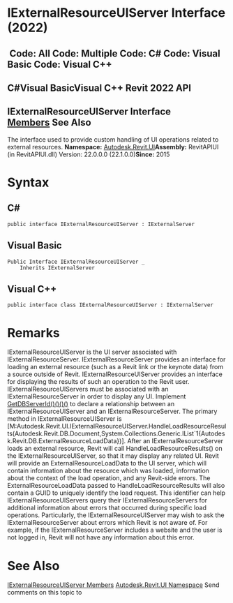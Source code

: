 # IExternalResourceUIServer Interface (2022)

﻿
 Code: All Code: Multiple Code: C# Code: Visual Basic Code: Visual C++   
---  
C#Visual BasicVisual C++
Revit 2022 API  
---  
IExternalResourceUIServer Interface  
[Members](f1f17bf8-e601-503f-2e0b-cb034de308b0.md "IExternalResourceUIServer Members") See Also  
---  
The interface used to provide custom handling of UI operations related to external resources. 
**Namespace:** [Autodesk.Revit.UI](e86fd90a-8957-02a6-da7f-ced248966e3e.md "Autodesk.Revit.UI Namespace")**Assembly:** RevitAPIUI (in RevitAPIUI.dll) Version: 22.0.0.0 (22.1.0.0)**Since:** 2015 
# Syntax
C#  
---  
```text
public interface IExternalResourceUIServer : IExternalServer
```
  
Visual Basic  
---  
```text
Public Interface IExternalResourceUIServer _
	Inherits IExternalServer
```
  
Visual C++  
---  
```text
public interface class IExternalResourceUIServer : IExternalServer
```
  
# Remarks
IExternalResourceUIServer is the UI server associated with IExternalResourceServer. IExternalResourceServer provides an interface for loading an external resource (such as a Revit link or the keynote data) from a source outside of Revit. IExternalResourceUIServer provides an interface for displaying the results of such an operation to the Revit user.
IExternalResourceUIServers must be associated with an IExternalResourceServer in order to display any UI. Implement [GetDBServerId()()()()](7a58e7fb-d4ed-cb5b-3b3d-496b6be34bd7.md "GetDBServerId Method") to declare a relationship between an IExternalResourceUIServer and an IExternalResourceServer.
The primary method in IExternalResourceUIServer is [M:Autodesk.Revit.UI.IExternalResourceUIServer.HandleLoadResourceResults(Autodesk.Revit.DB.Document,System.Collections.Generic.IList`1{Autodesk.Revit.DB.ExternalResourceLoadData})]. After an IExternalResourceServer loads an external resource, Revit will call HandleLoadResourceResults() on the IExternalResourceUIServer, so that it may display any related UI. Revit will provide an ExternalResourceLoadData to the UI server, which will contain information about the resource which was loaded, information about the context of the load operation, and any Revit-side errors.
The ExternalResourceLoadData passed to HandleLoadResourceResults will also contain a GUID to uniquely identify the load request. This identifier can help IExternalResourceUIServers query their IExternalResourceServers for additional information about errors that occurred during specific load operations. Particularly, the IExternalResourceUIServer may wish to ask the IExternalResourceServer about errors which Revit is not aware of. For example, if the IExternalResourceServer includes a website and the user is not logged in, Revit will not have any information about this error.
# See Also
[IExternalResourceUIServer Members](f1f17bf8-e601-503f-2e0b-cb034de308b0.md "IExternalResourceUIServer Members")
[Autodesk.Revit.UI Namespace](e86fd90a-8957-02a6-da7f-ced248966e3e.md "Autodesk.Revit.UI Namespace")
Send comments on this topic to 